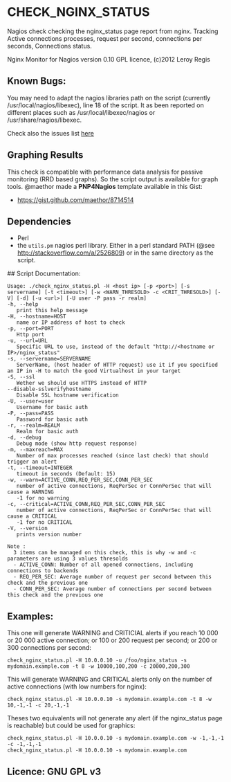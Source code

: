 # CHECK_NGINX_STATUS


Nagios check checking the nginx_status page report from nginx. Tracking Active connections processes, request per second,
 connections per seconds, Connections status.

Nginx Monitor for Nagios version 0.10
GPL licence, (c)2012 Leroy Regis

## Known Bugs:

You may need to adapt the nagios libraries path on the script (currently /usr/local/nagios/libexec), line 18 of the script. It as been reported on different places such as /usr/local/libexec/nagios or /usr/share/nagios/libexec.

Check also the issues list [here](https://github.com/regilero/check_nginx_status/issues)

## Graphing Results


This check is compatible with performance data analysis for passive monitoring (RRD based graphs). So the script output is available for graph tools.
@maethor made a **PNP4Nagios** template available in this Gist:

* https://gist.github.com/maethor/8714514

## Dependencies

 * Perl
 * the `utils.pm` nagios perl library. Either in a perl standard PATH (@see http://stackoverflow.com/a/2526809) or in the same directory as the script.

## Script Documentation:


    Usage: ./check_nginx_status.pl -H <host ip> [-p <port>] [-s servername] [-t <timeout>] [-w <WARN_THRESOLD> -c <CRIT_THRESOLD>] [-V] [-d] [-u <url>] [-U user -P pass -r realm]
    -h, --help
       print this help message
    -H, --hostname=HOST
       name or IP address of host to check
    -p, --port=PORT
       Http port
    -u, --url=URL
       Specific URL to use, instead of the default "http://<hostname or IP>/nginx_status"
    -s, --servername=SERVERNAME
       ServerName, (host header of HTTP request) use it if you specified an IP in -H to match the good Virtualhost in your target
    -S, --ssl
       Wether we should use HTTPS instead of HTTP
    --disable-sslverifyhostname
       Disable SSL hostname verification
    -U, --user=user
       Username for basic auth
    -P, --pass=PASS
       Password for basic auth
    -r, --realm=REALM
       Realm for basic auth
    -d, --debug
       Debug mode (show http request response)
    -m, --maxreach=MAX
       Number of max processes reached (since last check) that should trigger an alert
    -t, --timeout=INTEGER
       timeout in seconds (Default: 15)
    -w, --warn=ACTIVE_CONN,REQ_PER_SEC,CONN_PER_SEC
       number of active connections, ReqPerSec or ConnPerSec that will cause a WARNING
       -1 for no warning
    -c, --critical=ACTIVE_CONN,REQ_PER_SEC,CONN_PER_SEC
       number of active connections, ReqPerSec or ConnPerSec that will cause a CRITICAL
       -1 for no CRITICAL
    -V, --version
       prints version number
    
    Note :
      3 items can be managed on this check, this is why -w and -c parameters are using 3 values thresolds
      - ACTIVE_CONN: Number of all opened connections, including connections to backends
      - REQ_PER_SEC: Average number of request per second between this check and the previous one
      - CONN_PER_SEC: Average number of connections per second between this check and the previous one
    
## Examples: 

This one will generate WARNING and CRITICIAL alerts if you reach 10 000 or 20 000 active connection; or
100 or 200 request per second; or 200 or 300 connections per second:

    check_nginx_status.pl -H 10.0.0.10 -u /foo/nginx_status -s mydomain.example.com -t 8 -w 10000,100,200 -c 20000,200,300

This will generate WARNING and CRITICAL alerts only on the number of active connections (with low numbers for nginx):

    check_nginx_status.pl -H 10.0.0.10 -s mydomain.example.com -t 8 -w 10,-1,-1 -c 20,-1,-1

Theses two equivalents will not generate any alert (if the nginx_status page is reachable) but could be used for graphics:

    check_nginx_status.pl -H 10.0.0.10 -s mydomain.example.com -w -1,-1,-1 -c -1,-1,-1
    check_nginx_status.pl -H 10.0.0.10 -s mydomain.example.com

## Licence: GNU GPL v3

